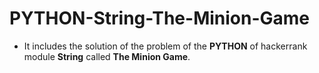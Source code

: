 # PYTHON-String-The-Minion-Game
- It includes the solution of the problem of the **PYTHON** of hackerrank module **String** called **The Minion Game**.
